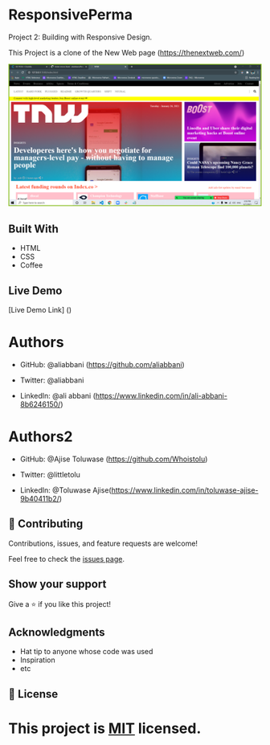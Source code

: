 # ResponsivePerma
Project 2: Building with Responsive Design.
 
This Project is a clone of the New Web page (https://thenextweb.com/)
 
![](images/screenshot.png)
 
 
## Built With
- HTML
- CSS
- Coffee
 
## Live Demo
[Live Demo Link] ()
 
# Authors
 
- GitHub: @aliabbani (https://github.com/aliabbani) 
         
- Twitter: @aliabbani 
           
- LinkedIn: @ali abbani (https://www.linkedin.com/in/ali-abbani-8b6246150/) 
 
# Authors2
 
- GitHub: @Ajise Toluwase (https://github.com/Whoistolu)
         
- Twitter: @littletolu
           
- LinkedIn: @Toluwase Ajise(https://www.linkedin.com/in/toluwase-ajise-9b40411b2/)
            
## 🤝 Contributing
 
Contributions, issues, and feature requests are welcome!
 
Feel free to check the [issues page](issues/).
 
## Show your support
 
Give a ⭐️ if you like this project!
 
## Acknowledgments
 
- Hat tip to anyone whose code was used
- Inspiration
- etc
 
## 📝 License
 
This project is [MIT](lic.url) licensed.
=======
 